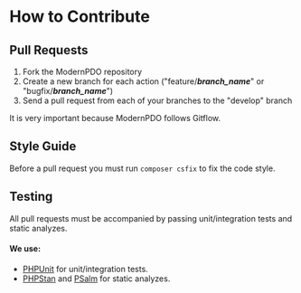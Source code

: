 # How to Contribute

## Pull Requests

1. Fork the ModernPDO repository
2. Create a new branch for each action ("feature/***branch_name***" or "bugfix/***branch_name***")
3. Send a pull request from each of your branches to the "develop" branch

It is very important because ModernPDO follows Gitflow.

## Style Guide

Before a pull request you must run `composer csfix` to fix the code style.

## Testing

All pull requests must be accompanied by passing unit/integration tests and static analyzes.

#### We use:
- [PHPUnit](https://github.com/sebastianbergmann/phpunit) for unit/integration tests.
- [PHPStan](https://github.com/phpstan/phpstan) and [PSalm](https://github.com/vimeo/psalm) for static analyzes.
